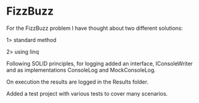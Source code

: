 # FizzBuzz
 
For the FizzBuzz problem I have thought about two different solutions:

1> standard method

2> using linq 

Following SOLID principles, for logging added an interface, IConsoleWriter and 
as implementations ConsoleLog and MockConsoleLog.

On execution the results are logged in the Results folder.

Added a test project with various tests to cover many scenarios.
 
